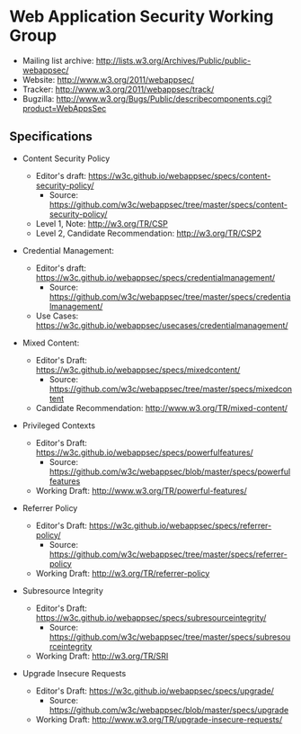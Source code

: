 Web Application Security Working Group
======================================

* Mailing list archive: <http://lists.w3.org/Archives/Public/public-webappsec/>
* Website: <http://www.w3.org/2011/webappsec/>
* Tracker: <http://www.w3.org/2011/webappsec/track/>
* Bugzilla: <http://www.w3.org/Bugs/Public/describecomponents.cgi?product=WebAppsSec>

## Specifications

* Content Security Policy
    * Editor's draft: <https://w3c.github.io/webappsec/specs/content-security-policy/>
        * Source: <https://github.com/w3c/webappsec/tree/master/specs/content-security-policy/>
    * Level 1, Note: <http://w3.org/TR/CSP>
    * Level 2, Candidate Recommendation: <http://w3.org/TR/CSP2>

* Credential Management:
    * Editor's draft: <https://w3c.github.io/webappsec/specs/credentialmanagement/>
        * Source: <https://github.com/w3c/webappsec/tree/master/specs/credentialmanagement/>
    * Use Cases: <https://w3c.github.io/webappsec/usecases/credentialmanagement/>

* Mixed Content:
    * Editor's Draft: <https://w3c.github.io/webappsec/specs/mixedcontent/>
        * Source: <https://github.com/w3c/webappsec/tree/master/specs/mixedcontent>
    * Candidate Recommendation: <http://www.w3.org/TR/mixed-content/>

* Privileged Contexts
    * Editor's Draft: <https://w3c.github.io/webappsec/specs/powerfulfeatures/>
        * Source: <https://github.com/w3c/webappsec/blob/master/specs/powerfulfeatures>
    * Working Draft: <http://www.w3.org/TR/powerful-features/>

* Referrer Policy
    * Editor's Draft: <https://w3c.github.io/webappsec/specs/referrer-policy/>
        * Source: <https://github.com/w3c/webappsec/tree/master/specs/referrer-policy>
    * Working Draft: <http://w3.org/TR/referrer-policy>

* Subresource Integrity
    * Editor's Draft: <https://w3c.github.io/webappsec/specs/subresourceintegrity/>
        * Source: <https://github.com/w3c/webappsec/tree/master/specs/subresourceintegrity>
    * Working Draft: <http://w3.org/TR/SRI>

* Upgrade Insecure Requests
    * Editor's Draft: <https://w3c.github.io/webappsec/specs/upgrade/>
        * Source: <https://github.com/w3c/webappsec/blob/master/specs/upgrade>
    * Working Draft: <http://www.w3.org/TR/upgrade-insecure-requests/>
